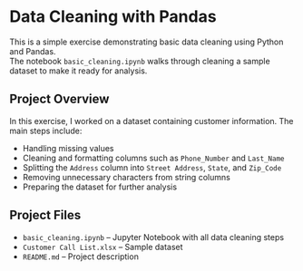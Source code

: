 # Data Cleaning with Pandas

This is a simple exercise demonstrating basic data cleaning using Python and Pandas.  
The notebook `basic_cleaning.ipynb` walks through cleaning a sample dataset to make it ready for analysis.

## Project Overview

In this exercise, I worked on a dataset containing customer information. The main steps include:

- Handling missing values  
- Cleaning and formatting columns such as `Phone_Number` and `Last_Name`  
- Splitting the `Address` column into `Street Address`, `State`, and `Zip_Code`  
- Removing unnecessary characters from string columns  
- Preparing the dataset for further analysis  

## Project Files

- `basic_cleaning.ipynb` – Jupyter Notebook with all data cleaning steps  
- `Customer Call List.xlsx` – Sample dataset  
- `README.md` – Project description  

